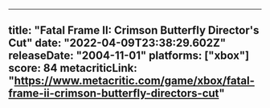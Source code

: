 
---
title: "Fatal Frame II: Crimson Butterfly Director's Cut"
date: "2022-04-09T23:38:29.602Z"
releaseDate: "2004-11-01"
platforms: ["xbox"]
score: 84
metacriticLink: "https://www.metacritic.com/game/xbox/fatal-frame-ii-crimson-butterfly-directors-cut"
---
